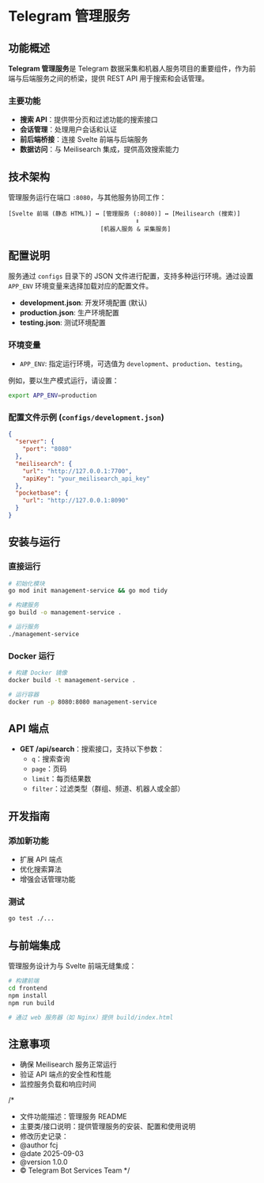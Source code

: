 # Telegram 管理服务

## 功能概述

**Telegram 管理服务**是 Telegram 数据采集和机器人服务项目的重要组件，作为前端与后端服务之间的桥梁，提供 REST API 用于搜索和会话管理。

### 主要功能

- **搜索 API**：提供带分页和过滤功能的搜索接口
- **会话管理**：处理用户会话和认证
- **前后端桥接**：连接 Svelte 前端与后端服务
- **数据访问**：与 Meilisearch 集成，提供高效搜索能力

## 技术架构

管理服务运行在端口 `:8080`，与其他服务协同工作：

```
[Svelte 前端 (静态 HTML)] ↔ [管理服务 (:8080)] ↔ [Meilisearch (搜索)]
                                    ↕
                          [机器人服务 & 采集服务]
```

## 配置说明

服务通过 `configs` 目录下的 JSON 文件进行配置，支持多种运行环境。通过设置 `APP_ENV` 环境变量来选择加载对应的配置文件。

- **development.json**: 开发环境配置 (默认)
- **production.json**: 生产环境配置
- **testing.json**: 测试环境配置

### 环境变量

- `APP_ENV`: 指定运行环境，可选值为 `development`、`production`、`testing`。

例如，要以生产模式运行，请设置：

```bash
export APP_ENV=production
```

### 配置文件示例 (`configs/development.json`)

```json
{
  "server": {
    "port": "8080"
  },
  "meilisearch": {
    "url": "http://127.0.0.1:7700",
    "apiKey": "your_meilisearch_api_key"
  },
  "pocketbase": {
    "url": "http://127.0.0.1:8090"
  }
}
```

## 安装与运行

### 直接运行

```bash
# 初始化模块
go mod init management-service && go mod tidy

# 构建服务
go build -o management-service .

# 运行服务
./management-service
```

### Docker 运行

```bash
# 构建 Docker 镜像
docker build -t management-service .

# 运行容器
docker run -p 8080:8080 management-service
```

## API 端点

- **GET /api/search**：搜索接口，支持以下参数：
  - `q`：搜索查询
  - `page`：页码
  - `limit`：每页结果数
  - `filter`：过滤类型（群组、频道、机器人或全部）

## 开发指南

### 添加新功能

- 扩展 API 端点
- 优化搜索算法
- 增强会话管理功能

### 测试

```bash
go test ./...
```

## 与前端集成

管理服务设计为与 Svelte 前端无缝集成：

```bash
# 构建前端
cd frontend
npm install
npm run build

# 通过 web 服务器（如 Nginx）提供 build/index.html
```

## 注意事项

- 确保 Meilisearch 服务正常运行
- 验证 API 端点的安全性和性能
- 监控服务负载和响应时间

/*
 * 文件功能描述：管理服务 README
 * 主要类/接口说明：提供管理服务的安装、配置和使用说明
 * 修改历史记录：
 * @author fcj
 * @date 2025-09-03
 * @version 1.0.0
 * © Telegram Bot Services Team
 */